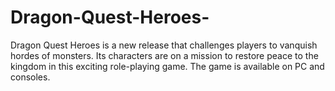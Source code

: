 # Dragon-Quest-Heroes-
Dragon Quest Heroes is a new release that challenges players to vanquish hordes of monsters. Its characters are on a mission to restore peace to the kingdom in this exciting role-playing game. The game is available on PC and consoles.
